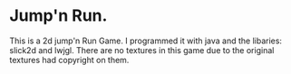 # Jump'n Run.
This is a 2d jump'n Run Game. I programmed it with java and the libaries: slick2d and lwjgl. 
There are no textures in this game due to the original textures had copyright on them.
